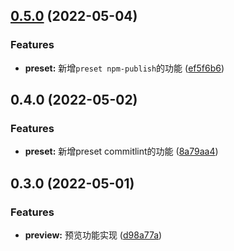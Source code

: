 ## [0.5.0](https://github.com/charrue/scripts/compare/v0.4.0...v0.5.0) (2022-05-04)
### Features

* **preset:** 新增`preset npm-publish`的功能 ([ef5f6b6](https://github.com/charrue/scripts/commit/ef5f6b60e68933bd34b1eb8db9ceb1467ef5def3))

## 0.4.0 (2022-05-02)
### Features

* **preset:** 新增preset commitlint的功能 ([8a79aa4](https://github.com/charrue/scripts/commit/8a79aa416b0837222809174fc827b08e559acef1))


## 0.3.0 (2022-05-01)
### Features

* **preview:** 预览功能实现 ([d98a77a](https://github.com/charrue/scripts/commit/d98a77a31bfb73424c02b6b68c14ec383fb61fb0))



